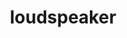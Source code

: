 ---
layout: objects
title: loudspeaker
emoji: loudspeaker
permalink: 📢.html
image: assets/img/3moji/loudspeaker.png
---
